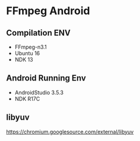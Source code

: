 # FFmpeg Android

## Compilation ENV

- FFmpeg-n3.1
- Ubuntu 16
- NDK 13

## Android Running Env

- AndroidStudio 3.5.3
- NDK R17C

## libyuv

https://chromium.googlesource.com/external/libyuv
